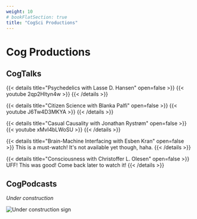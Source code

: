 ```yaml
---
weight: 10
# bookFlatSection: true
title: "CogSci Productions"
---
```


# Cog Productions

## CogTalks

{{< details title="Psychedelics with Lasse D. Hansen" open=false >}}
{{< youtube 2qp2Hltyn4w >}}
{{< /details >}}

{{< details title="Citizen Science with Blanka Palfi" open=false >}}
{{< youtube J6Tw4D3MKYA >}}
{{< /details >}}

{{< details title="Casual Causality with Jonathan Rystrøm" open=false >}}
{{< youtube xMvI4bLWoSU >}}
{{< /details >}}

{{< details title="Brain-Machine Interfacing with Esben Kran" open=false >}}
This is a must-watch! It's not available yet though, haha.
{{< /details >}}

{{< details title="Consciousness with Christoffer L. Olesen" open=false >}}
UFF! This was good! Come back later to watch it!
{{< /details >}}

## CogPodcasts

_Under construction_

![Under construction sign](https://cdn.pixabay.com/photo/2017/06/16/07/26/under-construction-2408062_960_720.png)
